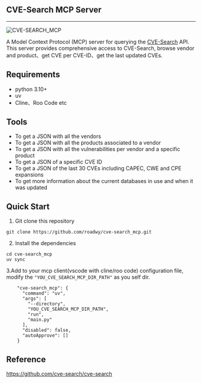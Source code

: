## CVE-Search MCP Server
----

![CVE-SEARCH_MCP](https://socialify.git.ci/roadwy/cve-search_mcp/image?name=1&theme=Light)

A Model Context Protocol (MCP) server for querying the [CVE-Search](https://www.cve-search.org/api/) API. This server provides comprehensive access to CVE-Search, browse vendor and product、get CVE per CVE-ID、get the last updated CVEs.

## Requirements
- python 3.10+
- uv
- Cline、Roo Code etc

## Tools
- To get a JSON with all the vendors
- To get a JSON with all the products associated to a vendor
- To get a JSON with all the vulnerabilities per vendor and a specific product
- To get a JSON of a specific CVE ID
- To get a JSON of the last 30 CVEs including CAPEC, CWE and CPE expansions
- To get more information about the current databases in use and when it was updated



## Quick Start
1. Git clone this repository
```
git clone https://github.com/roadwy/cve-search_mcp.git
```
2. Install the dependencies
```
cd cve-search_mcp
uv sync
```
3.Add to your mcp client(vscode with cline/roo code) configuration file, modify the `"YOU_CVE_SEARCH_MCP_DIR_PATH"` as you self dir.
```
    "cve-search_mcp": {
      "command": "uv",
      "args": [
        "--directory",
        "YOU_CVE_SEARCH_MCP_DIR_PATH",
        "run",
        "main.py"
      ],
      "disabled": false,
      "autoApprove": []
    }
```

## Reference
https://github.com/cve-search/cve-search
